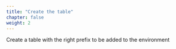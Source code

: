 ```yaml
---
title: "Create the table"
chapter: false
weight: 2
---
```


Create a table with the right prefix to be added to the environment